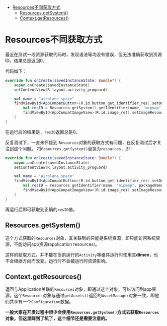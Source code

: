 - [Resources不同获取方式](#Resources不同获取方式)
    * [Resources.getSystem()](#Resources.getSystem())
    * [Context.getResources()](#Context.getResources())


# Resources不同获取方式

最近在测试一段资源获取代码时，发现语法等均没有错误，但无法准确获取到资源ID，结果总是返回0。

代码如下：

```kotlin
override fun onCreate(savedInstanceState: Bundle?) {
    super.onCreate(savedInstanceState)
    setContentView(R.layout.activity_proguard)

    val name = "airplane_space"
    findViewById<AppCompatButton>(R.id.button_get_identifier_res).setOnClickListener {
        val resID = Resources.getSystem().getIdentifier(name, "mipmap", packageName)
        findViewById<AppCompatImageView>(R.id.image_ret).setImageResource(resID)
    }
}
```

在运行后的结果是，<code>resID</code>返回总是0。

反复测试下，一直未怀疑到 <code>Resources</code>对象的获取方式有问题，在反复测试后才关注到这个问题。
将<code>Resources.getSystem()</code>替换为<code>resources</code>，即：

```kotlin
override fun onCreate(savedInstanceState: Bundle?) {
    super.onCreate(savedInstanceState)
    setContentView(R.layout.activity_proguard)

    val name = "airplane_space"
    findViewById<AppCompatButton>(R.id.button_get_identifier_res).setOnClickListener {
        val resID = resources.getIdentifier(name, "mipmap", packageName)
        findViewById<AppCompatImageView>(R.id.image_ret).setImageResource(resID)
    }
}
```

再运行后即可获取到正确的<code>resID</code>值。


## Resources.getSystem()

这个方式获取的<code>Resources</code>对象，其关联到的只能是系统资源，即只能访问系统资源，不能访问app资源(application resources)。

这样的获取方式，并不能在当前运行的<code>Activity</code>等组件运行时使用其**dimen**，也不会根据方向而改变。运行时不会被运行时资源影响。


## Context.getResources()

返回与Application关联的<code>Resources</code>对象，即通过这个对象，可以访问到app资源。这个<code>Resources</code>对象与通过<code>getAssets()</code>返回的<code>AssetManager</code>对象一致，即他们共享有一个<code>Configuration</code>数据。

**一般大家在开发过程中很少会使用<code>Resources.getSystem()</code>方式去获取<code>Resources</code>对象，但这里踩到了坑了，这个细节还是需要注意的。**
<!--stackedit_data:
eyJoaXN0b3J5IjpbMTQ0MzA1MzQ0Niw3MzE4NDU3NjYsLTE1Mz
gzNDUzMjIsMTQ0MzA1MzQ0NiwtMzEyNTk2ODIxLDk2ODYxNzk3
NF19
-->